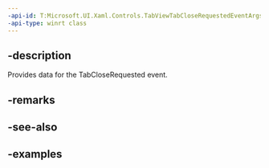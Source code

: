 ```yaml
---
-api-id: T:Microsoft.UI.Xaml.Controls.TabViewTabCloseRequestedEventArgs
-api-type: winrt class
---
```


## -description

Provides data for the TabCloseRequested event.

## -remarks

## -see-also

## -examples

